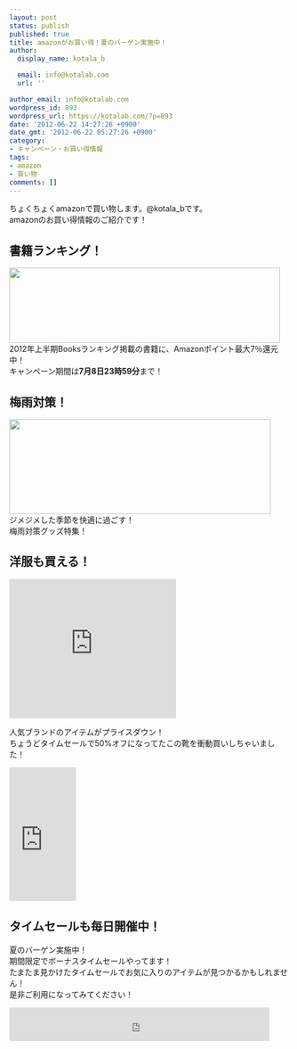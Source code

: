 ```yaml
---
layout: post
status: publish
published: true
title: amazonがお買い得！夏のバーゲン実施中！
author:
  display_name: kotala_b

  email: info@kotalab.com
  url: ''

author_email: info@kotalab.com
wordpress_id: 893
wordpress_url: https://kotalab.com/?p=893
date: '2012-06-22 14:27:26 +0900'
date_gmt: '2012-06-22 05:27:26 +0900'
category:
- キャンペーン・お買い得情報
tags:
- amazon
- 買い物
comments: []
---
```

<p>ちょくちょくamazonで買い物します。@kotala_bです。<br />
amazonのお買い得情報のご紹介です！<br />
<!--more--></p>
<h2>書籍ランキング！</h2>
<p><a href="https://www.amazon.co.jp/b/?_encoding=UTF8&node=2403637051&tag=same-22&linkCode=ur2&camp=247&creative=1211" target="_blank"><img src="https://kotalab.com/wp-content/uploads/amazon_120622-300x83.jpg" alt="" title="amazon_120622" width="487" height="135" class="alignnone size-medium wp-image-896" align="left" /></a><br style="clear:both;" />2012年上半期Booksランキング掲載の書籍に、Amazonポイント最大7％還元中！<br />
キャンペーン期間は<strong>7月8日23時59分</strong>まで！</p>
<h2>梅雨対策！</h2>
<p><a href="https://www.amazon.co.jp/gp/browse.html/?ie=UTF8&node=2133678051&tag=same-22&linkCode=ur2&camp=247&creative=1211" target="_blank"><img src="https://kotalab.com/wp-content/uploads/amazon_120622_02.gif" alt="" title="amazon_120622_02" width="470" height="170" class="alignnone size-full wp-image-902" /></a><br />
ジメジメした季節を快適に過ごす！<br />
梅雨対策グッズ特集！</p>
<h2>洋服も買える！</h2>
<p><iframe src="https://ws-fe.assoc-amazon.com/widgets/cm?t=same-22&o=9&p=12&l=ur1&category=special_apparel&f=ifr" width="300" height="250" scrolling="no" border="0" marginwidth="0" style="border:none;" frameborder="0"></iframe></p>
<p>人気ブランドのアイテムがプライスダウン！<br />
ちょうどタイムセールで50%オフになってたこの靴を衝動買いしちゃいました！</p>
<p><iframe src="https://ws-fe.assoc-amazon.com/widgets/cm?t=same-22&o=9&p=8&l=as1&asins=B005D5QBD2&ref=tf_til&fc1=000000&IS2=1&lt1=_blank&m=amazon&lc1=A3A30E&bc1=FFFFFF&bg1=FFFFFF&f=ifr" style="width:120px;height:240px;" scrolling="no" marginwidth="0" marginheight="0" frameborder="0"></iframe></p>
<h2>タイムセールも毎日開催中！</h2>
<p>夏のバーゲン実施中！<br />
期間限定でボーナスタイムセールやってます！<br />
たまたま見かけたタイムセールでお気に入りのアイテムが見つかるかもしれません！<br />
是非ご利用になってみてください！</p>
<p><iframe src="https://ws-fe.assoc-amazon.com/widgets/cm?t=same-22&o=9&p=13&l=ur1&category=amazongeneral&banner=0Q3RBVMDR1E41NFSX9R2&f=ifr" width="468" height="60" scrolling="no" border="0" marginwidth="0" style="border:none;" frameborder="0"></iframe></p>
